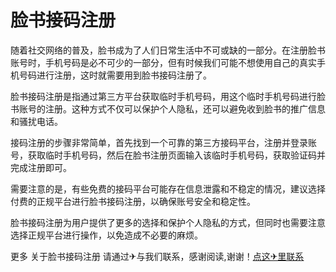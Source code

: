 # 脸书接码注册

随着社交网络的普及，脸书成为了人们日常生活中不可或缺的一部分。在注册脸书账号时，手机号码是必不可少的一部分，但有时候我们可能不想使用自己的真实手机号码进行注册，这时就需要用到脸书接码注册了。

脸书接码注册是指通过第三方平台获取临时手机号码，用这个临时手机号码进行脸书账号的注册。这种方式不仅可以保护个人隐私，还可以避免收到脸书的推广信息和骚扰电话。

接码注册的步骤非常简单，首先找到一个可靠的第三方接码平台，注册并登录账号，获取临时手机号码，然后在脸书注册页面输入该临时手机号码，获取验证码并完成注册即可。

需要注意的是，有些免费的接码平台可能存在信息泄露和不稳定的情况，建议选择付费的正规平台进行脸书接码注册，以确保账号安全和稳定性。

脸书接码注册为用户提供了更多的选择和保护个人隐私的方式，但同时也需要注意选择正规平台进行操作，以免造成不必要的麻烦。

更多 关于脸书接码注册 请通过✈与我们联系，感谢阅读,谢谢！[点这✈里联系](https://d.k02.cc)